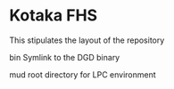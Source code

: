# Kotaka FHS

This stipulates the layout of the repository

bin
	Symlink to the DGD binary

mud
	root directory for LPC environment

